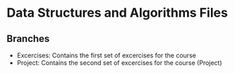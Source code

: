 # Data Structures and Algorithms Files

## Branches
* Excercises: Contains the first set of excercises for the course
* Project: Contains the second set of excercises for the course (Project)
